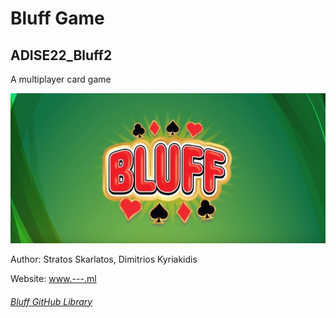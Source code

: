 # Bluff Game
## ADISE22_Bluff2

A multiplayer card game

![alt tag](https://raw.githubusercontent.com/iee-ihu-gr-course1941/ADISE22_Bluff2/main/images/Bluff.jpg)

Author: Stratos Skarlatos, Dimitrios Kyriakidis

Website: [www.---.ml](http://www.---.ml)


###### [Bluff GitHub Library](https://github.com/iee-ihu-gr-course1941/ADISE22_Bluff2)
